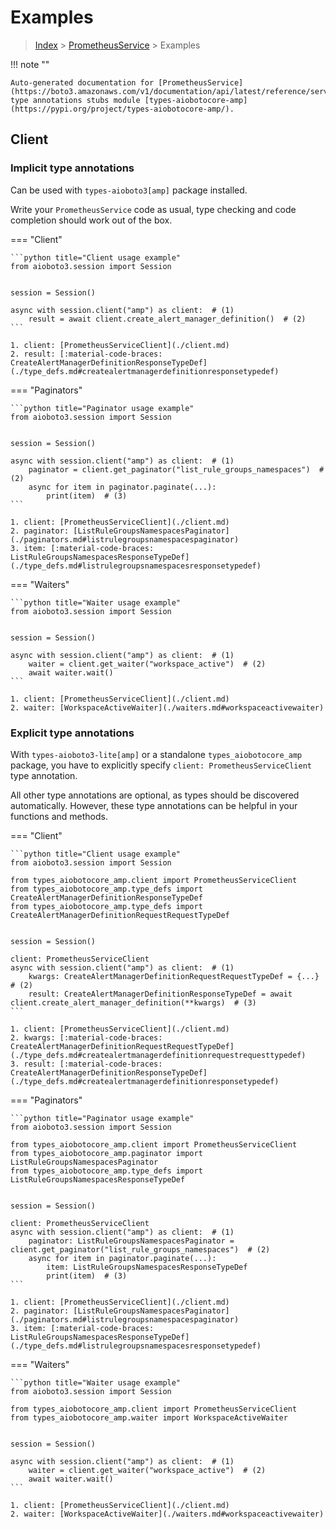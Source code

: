 # Examples

> [Index](../README.md) > [PrometheusService](./README.md) > Examples

!!! note ""

    Auto-generated documentation for [PrometheusService](https://boto3.amazonaws.com/v1/documentation/api/latest/reference/services/amp.html#PrometheusService)
    type annotations stubs module [types-aiobotocore-amp](https://pypi.org/project/types-aiobotocore-amp/).

## Client

### Implicit type annotations

Can be used with `types-aioboto3[amp]` package installed.

Write your `PrometheusService` code as usual,
type checking and code completion should work out of the box.



=== "Client"

    ```python title="Client usage example"
    from aioboto3.session import Session


    session = Session()

    async with session.client("amp") as client:  # (1)
        result = await client.create_alert_manager_definition()  # (2)
    ```

    1. client: [PrometheusServiceClient](./client.md)
    2. result: [:material-code-braces: CreateAlertManagerDefinitionResponseTypeDef](./type_defs.md#createalertmanagerdefinitionresponsetypedef) 



=== "Paginators"

    ```python title="Paginator usage example"
    from aioboto3.session import Session


    session = Session()

    async with session.client("amp") as client:  # (1)
        paginator = client.get_paginator("list_rule_groups_namespaces")  # (2)
        async for item in paginator.paginate(...):
            print(item)  # (3)
    ```

    1. client: [PrometheusServiceClient](./client.md)
    2. paginator: [ListRuleGroupsNamespacesPaginator](./paginators.md#listrulegroupsnamespacespaginator)
    3. item: [:material-code-braces: ListRuleGroupsNamespacesResponseTypeDef](./type_defs.md#listrulegroupsnamespacesresponsetypedef) 



=== "Waiters"

    ```python title="Waiter usage example"
    from aioboto3.session import Session


    session = Session()

    async with session.client("amp") as client:  # (1)
        waiter = client.get_waiter("workspace_active")  # (2)
        await waiter.wait()
    ```

    1. client: [PrometheusServiceClient](./client.md)
    2. waiter: [WorkspaceActiveWaiter](./waiters.md#workspaceactivewaiter)


### Explicit type annotations

With `types-aioboto3-lite[amp]`
or a standalone `types_aiobotocore_amp` package, you have to explicitly specify
`client: PrometheusServiceClient` type annotation.

All other type annotations are optional, as types should be discovered automatically.
However, these type annotations can be helpful in your functions and methods.


=== "Client"

    ```python title="Client usage example"
    from aioboto3.session import Session

    from types_aiobotocore_amp.client import PrometheusServiceClient
    from types_aiobotocore_amp.type_defs import CreateAlertManagerDefinitionResponseTypeDef
    from types_aiobotocore_amp.type_defs import CreateAlertManagerDefinitionRequestRequestTypeDef


    session = Session()

    client: PrometheusServiceClient
    async with session.client("amp") as client:  # (1)
        kwargs: CreateAlertManagerDefinitionRequestRequestTypeDef = {...}  # (2)
        result: CreateAlertManagerDefinitionResponseTypeDef = await client.create_alert_manager_definition(**kwargs)  # (3)
    ```

    1. client: [PrometheusServiceClient](./client.md)
    2. kwargs: [:material-code-braces: CreateAlertManagerDefinitionRequestRequestTypeDef](./type_defs.md#createalertmanagerdefinitionrequestrequesttypedef) 
    3. result: [:material-code-braces: CreateAlertManagerDefinitionResponseTypeDef](./type_defs.md#createalertmanagerdefinitionresponsetypedef) 



=== "Paginators"

    ```python title="Paginator usage example"
    from aioboto3.session import Session

    from types_aiobotocore_amp.client import PrometheusServiceClient
    from types_aiobotocore_amp.paginator import ListRuleGroupsNamespacesPaginator
    from types_aiobotocore_amp.type_defs import ListRuleGroupsNamespacesResponseTypeDef


    session = Session()

    client: PrometheusServiceClient
    async with session.client("amp") as client:  # (1)
        paginator: ListRuleGroupsNamespacesPaginator = client.get_paginator("list_rule_groups_namespaces")  # (2)
        async for item in paginator.paginate(...):
            item: ListRuleGroupsNamespacesResponseTypeDef
            print(item)  # (3)
    ```

    1. client: [PrometheusServiceClient](./client.md)
    2. paginator: [ListRuleGroupsNamespacesPaginator](./paginators.md#listrulegroupsnamespacespaginator)
    3. item: [:material-code-braces: ListRuleGroupsNamespacesResponseTypeDef](./type_defs.md#listrulegroupsnamespacesresponsetypedef) 



=== "Waiters"

    ```python title="Waiter usage example"
    from aioboto3.session import Session

    from types_aiobotocore_amp.client import PrometheusServiceClient
    from types_aiobotocore_amp.waiter import WorkspaceActiveWaiter


    session = Session()

    async with session.client("amp") as client:  # (1)
        waiter = client.get_waiter("workspace_active")  # (2)
        await waiter.wait()
    ```

    1. client: [PrometheusServiceClient](./client.md)
    2. waiter: [WorkspaceActiveWaiter](./waiters.md#workspaceactivewaiter)


